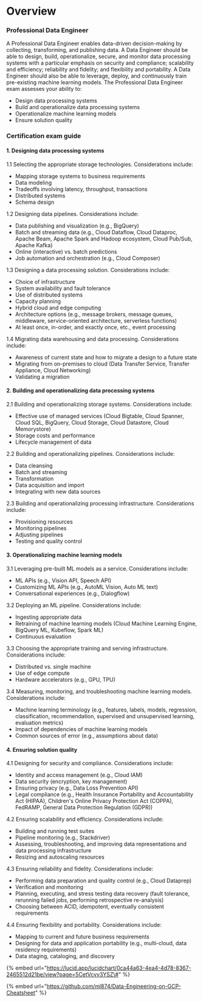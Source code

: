 # Overview

### Professional Data Engineer

A Professional Data Engineer enables data-driven decision-making by collecting, transforming, and publishing data. A Data Engineer should be able to design, build, operationalize, secure, and monitor data processing systems with a particular emphasis on security and compliance; scalability and efficiency; reliability and fidelity; and flexibility and portability. A Data Engineer should also be able to leverage, deploy, and continuously train pre-existing machine learning models. The Professional Data Engineer exam assesses your ability to:

* Design data processing systems
* Build and operationalize data processing systems
* Operationalize machine learning models
* Ensure solution quality

### **Certification exam guide**

#### 1. Designing data processing systems <a id="1.-designing-data-processing-systems"></a>

 1.1 Selecting the appropriate storage technologies. Considerations include:

*  Mapping storage systems to business requirements
*  Data modeling
*  Tradeoffs involving latency, throughput, transactions
*  Distributed systems
*  Schema design

 1.2 Designing data pipelines. Considerations include:

*  Data publishing and visualization \(e.g., BigQuery\)
*  Batch and streaming data \(e.g., Cloud Dataflow, Cloud Dataproc, Apache Beam, Apache Spark and Hadoop ecosystem, Cloud Pub/Sub, Apache Kafka\)
*  Online \(interactive\) vs. batch predictions
*  Job automation and orchestration \(e.g., Cloud Composer\)

 1.3 Designing a data processing solution. Considerations include:

*  Choice of infrastructure
*  System availability and fault tolerance
*  Use of distributed systems
*  Capacity planning
*  Hybrid cloud and edge computing
*  Architecture options \(e.g., message brokers, message queues, middleware, service-oriented architecture, serverless functions\)
*  At least once, in-order, and exactly once, etc., event processing

 1.4 Migrating data warehousing and data processing. Considerations include:

*  Awareness of current state and how to migrate a design to a future state
*  Migrating from on-premises to cloud \(Data Transfer Service, Transfer Appliance, Cloud Networking\)
*  Validating a migration



#### 2. Building and operationalizing data processing systems <a id="2.-building-and-operationalizing-data-processing-systems"></a>

 2.1 Building and operationalizing storage systems. Considerations include:

*  Effective use of managed services \(Cloud Bigtable, Cloud Spanner, Cloud SQL, BigQuery, Cloud Storage, Cloud Datastore, Cloud Memorystore\)
*  Storage costs and performance
*  Lifecycle management of data

 2.2 Building and operationalizing pipelines. Considerations include:

*  Data cleansing
*  Batch and streaming
*  Transformation
*  Data acquisition and import
*  Integrating with new data sources

 2.3 Building and operationalizing processing infrastructure. Considerations include:

*  Provisioning resources
*  Monitoring pipelines
*  Adjusting pipelines
*  Testing and quality control



#### 3. Operationalizing machine learning models <a id="3.-operationalizing-machine-learning-models"></a>

3.1 Leveraging pre-built ML models as a service. Considerations include:

*  ML APIs \(e.g., Vision API, Speech API\)
*  Customizing ML APIs \(e.g., AutoML Vision, Auto ML text\)
*  Conversational experiences \(e.g., Dialogflow\)

 3.2 Deploying an ML pipeline. Considerations include:

*  Ingesting appropriate data
*  Retraining of machine learning models \(Cloud Machine Learning Engine, BigQuery ML, Kubeflow, Spark ML\)
*  Continuous evaluation

 3.3 Choosing the appropriate training and serving infrastructure. Considerations include:

*  Distributed vs. single machine
*  Use of edge compute
*  Hardware accelerators \(e.g., GPU, TPU\)

 3.4 Measuring, monitoring, and troubleshooting machine learning models. Considerations include:

*  Machine learning terminology \(e.g., features, labels, models, regression, classification, recommendation, supervised and unsupervised learning, evaluation metrics\)
*  Impact of dependencies of machine learning models
*  Common sources of error \(e.g., assumptions about data\)



#### 4. Ensuring solution quality <a id="4.-ensuring-solution-quality"></a>

4.1 Designing for security and compliance. Considerations include:

*  Identity and access management \(e.g., Cloud IAM\)
*  Data security \(encryption, key management\)
*  Ensuring privacy \(e.g., Data Loss Prevention API\)
*  Legal compliance \(e.g., Health Insurance Portability and Accountability Act \(HIPAA\), Children's Online Privacy Protection Act \(COPPA\), FedRAMP, General Data Protection Regulation \(GDPR\)\)

 4.2 Ensuring scalability and efficiency. Considerations include:

*  Building and running test suites
*  Pipeline monitoring \(e.g., Stackdriver\)
*  Assessing, troubleshooting, and improving data representations and data processing infrastructure
*  Resizing and autoscaling resources

4.3 Ensuring reliability and fidelity. Considerations include:

*  Performing data preparation and quality control \(e.g., Cloud Dataprep\)
*  Verification and monitoring
*  Planning, executing, and stress testing data recovery \(fault tolerance, rerunning failed jobs, performing retrospective re-analysis\)
*  Choosing between ACID, idempotent, eventually consistent requirements

 4.4 Ensuring flexibility and portability. Considerations include:

*  Mapping to current and future business requirements
*  Designing for data and application portability \(e.g., multi-cloud, data residency requirements\)
*  Data staging, cataloging, and discovery

{% embed url="https://lucid.app/lucidchart/0ca44a63-4ea4-4d78-8367-2465512d21be/view?page=5CetVcvv3YSZ\#" %}

{% embed url="https://github.com/ml874/Data-Engineering-on-GCP-Cheatsheet" %}



